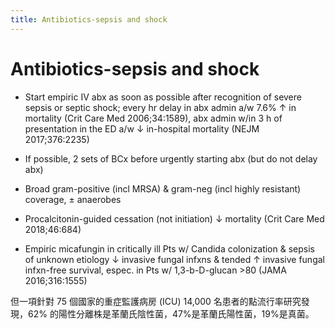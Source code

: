 ```yaml
---
title: Antibiotics-sepsis and shock
---
```


# Antibiotics-sepsis and shock

- Start empiric IV abx as soon as possible after recognition of severe sepsis or septic shock; every hr delay in abx admin a/w 7.6% ↑ in mortality (Crit Care Med 2006;34:1589), abx admin w/in 3 h of presentation in the ED a/w ↓ in-hospital mortality (NEJM 2017;376:2235)

- If possible, 2 sets of BCx before urgently starting abx (but do not delay abx)

- Broad gram-positive (incl MRSA) & gram-neg (incl highly resistant) coverage, ± anaerobes

- Procalcitonin-guided cessation (not initiation) ↓ mortality (Crit Care Med 2018;46:684)

- Empiric micafungin in critically ill Pts w/ Candida colonization & sepsis of unknown etiology ↓ invasive fungal infxns & tended ↑ invasive fungal infxn-free survival, espec. in Pts w/ 1,3-b-D-glucan >80 (JAMA 2016;316:1555)

但一項針對 75 個國家的重症監護病房 (ICU) 14,000 名患者的點流行率研究發現，62% 的陽性分離株是革蘭氏陰性菌，47%是革蘭氏陽性菌，19%是真菌。
